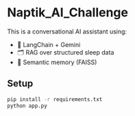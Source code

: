 # Naptik_AI_Challenge

This is a conversational AI assistant using:

- 🧠 LangChain + Gemini
- 🗂️ RAG over structured sleep data
- 🔄 Semantic memory (FAISS)

## Setup

```bash
pip install -r requirements.txt
python app.py
